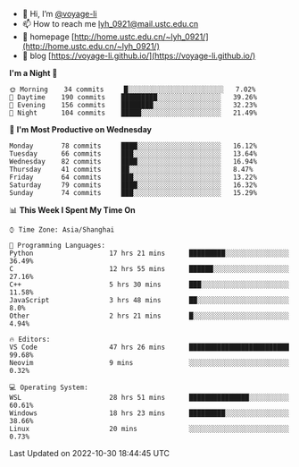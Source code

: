 - 👋 Hi, I’m [@voyage-li](https://github.com/voyage-li/)
- 📫 How to reach me [lyh_0921@mail.ustc.edu.cn](mailto:lyh_0921@mail.ustc.edu.cn)
- 👯 homepage [http://home.ustc.edu.cn/~lyh_0921/](http://home.ustc.edu.cn/~lyh_0921/)
- 🥤 blog [https://voyage-li.github.io/](https://voyage-li.github.io/)

<!--START_SECTION:waka-->
**I'm a Night 🦉** 

```text
🌞 Morning    34 commits     █░░░░░░░░░░░░░░░░░░░░░░░░   7.02% 
🌆 Daytime    190 commits    █████████░░░░░░░░░░░░░░░░   39.26% 
🌃 Evening    156 commits    ████████░░░░░░░░░░░░░░░░░   32.23% 
🌙 Night      104 commits    █████░░░░░░░░░░░░░░░░░░░░   21.49%

```
📅 **I'm Most Productive on Wednesday** 

```text
Monday       78 commits     ████░░░░░░░░░░░░░░░░░░░░░   16.12% 
Tuesday      66 commits     ███░░░░░░░░░░░░░░░░░░░░░░   13.64% 
Wednesday    82 commits     ████░░░░░░░░░░░░░░░░░░░░░   16.94% 
Thursday     41 commits     ██░░░░░░░░░░░░░░░░░░░░░░░   8.47% 
Friday       64 commits     ███░░░░░░░░░░░░░░░░░░░░░░   13.22% 
Saturday     79 commits     ████░░░░░░░░░░░░░░░░░░░░░   16.32% 
Sunday       74 commits     ███░░░░░░░░░░░░░░░░░░░░░░   15.29%

```


📊 **This Week I Spent My Time On** 

```text
⌚︎ Time Zone: Asia/Shanghai

💬 Programming Languages: 
Python                   17 hrs 21 mins      █████████░░░░░░░░░░░░░░░░   36.49% 
C                        12 hrs 55 mins      ██████░░░░░░░░░░░░░░░░░░░   27.16% 
C++                      5 hrs 30 mins       ███░░░░░░░░░░░░░░░░░░░░░░   11.58% 
JavaScript               3 hrs 48 mins       ██░░░░░░░░░░░░░░░░░░░░░░░   8.0% 
Other                    2 hrs 21 mins       █░░░░░░░░░░░░░░░░░░░░░░░░   4.94%

🔥 Editors: 
VS Code                  47 hrs 26 mins      █████████████████████████   99.68% 
Neovim                   9 mins              ░░░░░░░░░░░░░░░░░░░░░░░░░   0.32%

💻 Operating System: 
WSL                      28 hrs 51 mins      ███████████████░░░░░░░░░░   60.61% 
Windows                  18 hrs 23 mins      █████████░░░░░░░░░░░░░░░░   38.66% 
Linux                    20 mins             ░░░░░░░░░░░░░░░░░░░░░░░░░   0.73%

```


 Last Updated on 2022-10-30 18:44:45 UTC
<!--END_SECTION:waka-->